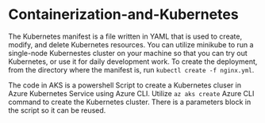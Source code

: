 # Containerization-and-Kubernetes

The Kubernetes manifest is a file written in YAML that is used to create, modify, and delete Kubernetes resources.  You can utilize minikube to run a single-node Kubernestes cluster on your machine so that you can try out Kubernetes, or use it for daily development work. To create the deployment, from the directory where the manifest is, run  `kubectl create -f nginx.yml`.

The code in AKS is a powershell Script to create a Kubernetes cluser in Azure Kubernetes Service using Azure CLI.  Utilize `az aks create` Azure CLI command to create the Kubernetes cluster.  There is a parameters block in the script so it can be reused.
